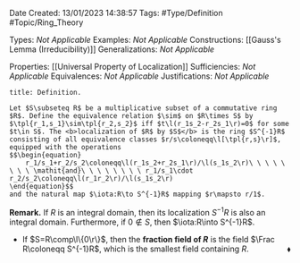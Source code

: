 <div class="topSpace"></div>

Date Created: 13/01/2023 14:38:57
Tags: #Type/Definition #Topic/Ring_Theory

Types: <i>Not Applicable</i>
Examples: <i>Not Applicable</i>
Constructions: [[Gauss's Lemma (Irreducibility)]]
Generalizations: <i>Not Applicable</i>

Properties: [[Universal Property of Localization]]
Sufficiencies: <i>Not Applicable</i>
Equivalences: <i>Not Applicable</i>
Justifications: <i>Not Applicable</i>

``` ad-Definition
title: Definition.

Let $S\subseteq R$ be a multiplicative subset of a commutative ring $R$. Define the equivalence relation $\sim$ on $R\times S$ by $\tpl{r_1,s_1}\sim\tpl{r_2,s_2}$ iff $t\l(r_1s_2-r_2s_1\r)=0$ for some $t\in S$. The <b>localization of $R$ by $S$</b> is the ring $S^{-1}R$ consisting of all equivalence classes $r/s\coloneqq\l[\tpl{r,s}\r]$, equipped with the operations
$$\begin{equation}
    r_1/s_1+r_2/s_2\coloneqq\l(r_1s_2+r_2s_1\r)/\l(s_1s_2\r)\ \ \ \ \ \ \ \ \mathit{and}\ \ \ \ \ \ \ \ r_1/s_1\cdot r_2/s_2\coloneqq\l(r_1r_2\r)/\l(s_1s_2\r)
\end{equation}$$
and the natural map $\iota:R\to S^{-1}R$ mapping $r\mapsto r/1$.

```

<b>Remark.</b> If $R$ is an integral domain, then its localization $S^{-1}R$ is also an integral domain. Furthermore, if $0\not\in S$, then $\iota:R\into S^{-1}R$.
* If $S=R\comp\l\{0\r\}$, then the <b>fraction field of $R$</b> is the field $\Frac R\coloneqq S^{-1}R$, which is the smallest field containing $R$.<span style="float:right;">$\blacklozenge$</span>